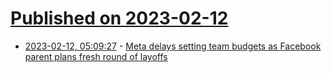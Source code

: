 # [Published on 2023-02-12](index.md)

* [2023-02-12, 05:09:27](https://news.ycombinator.com/item?id=34760020) - [Meta delays setting team budgets as Facebook parent plans fresh round of layoffs](https://www.reuters.com/technology/meta-delays-setting-team-budgets-facebook-parent-plans-fresh-round-layoffs-ft-2023-02-11/)
